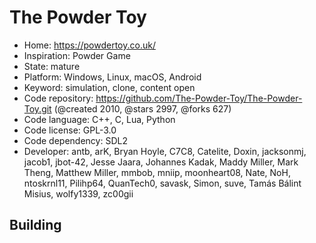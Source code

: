 # The Powder Toy

- Home: https://powdertoy.co.uk/
- Inspiration: Powder Game
- State: mature
- Platform: Windows, Linux, macOS, Android
- Keyword: simulation, clone, content open
- Code repository: https://github.com/The-Powder-Toy/The-Powder-Toy.git (@created 2010, @stars 2997, @forks 627)
- Code language: C++, C, Lua, Python
- Code license: GPL-3.0
- Code dependency: SDL2
- Developer: antb, arK, Bryan Hoyle, C7C8, Catelite, Doxin, jacksonmj, jacob1, jbot-42, Jesse Jaara, Johannes Kadak, Maddy Miller, Mark Theng, Matthew Miller, mmbob, mniip, moonheart08, Nate, NoH, ntoskrnl11, Pilihp64, QuanTech0, savask, Simon, suve, Tamás Bálint Misius, wolfy1339, zc00gii

## Building
